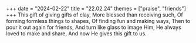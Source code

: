 +++
date = "2024-02-22"
title = "22.02.24"
themes = ["praise", "friends"]
+++
This gift of giving gifts of clay,
More blessed than receiving such,
Of forming formless things to shapes,
Of finding fun and making ways,
Then to pour it out again for friends,
And turn like glass to image Him,
He always loved to make and share,
And now He gives this gift to us.
